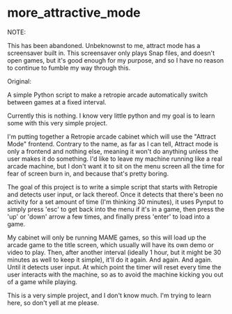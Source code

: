 # more_attractive_mode

NOTE:

This has been abandoned. Unbeknownst to me, attract mode has a screensaver built in. This screensaver only plays Snap files, and doesn't open games, but it's good enough for my purpose, and so I have no reason to continue to fumble my way through this.

Original:

A simple Python script to make a retropie arcade automatically switch between games at a fixed interval. 

Currently this is nothing. I know very little python and my goal is to learn some with this very simple project. 

I'm putting together a Retropie arcade cabinet which will use the "Attract Mode" frontend. Contrary to the name, as far as I can tell, Attract mode is only a frontend and nothing else, meaning it won't do anything unless the user makes it do something. I'd like to leave my machine running like a real arcade machine, but I don't want it to sit on the menu screen all the time for fear of screen burn in, and because that's pretty boring. 

The goal of this project is to write a simple script that starts with Retropie and detects user input, or lack thereof. Once it detects that there's been no activity for a set amount of time (I'm thinking 30 minutes), it uses Pynput to simply press 'esc' to get back into the menu if it's in a game, then press the 'up' or 'down' arrow a few times, and finally press 'enter' to load into a game. 

My cabinet will only be running MAME games, so this will load up the arcade game to the title screen, which usually will have its own demo or video to play. Then, after another interval (ideally 1 hour, but it might be 30 minutes as well to keep it simple), it'll do it again. And again. And again. Until it detects user input. At which point the timer will reset every time the user interacts with the machine, so as to avoid the machine kicking you out of a game while playing. 

This is a very simple project, and I don't know much. I'm trying to learn here, so don't yell at me please. 
